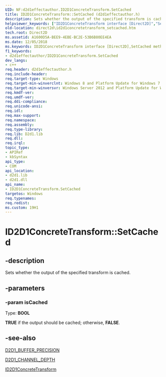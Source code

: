 ```yaml
---
UID: NF:d2d1effectauthor.ID2D1ConcreteTransform.SetCached
title: ID2D1ConcreteTransform::SetCached (d2d1effectauthor.h)
description: Sets whether the output of the specified transform is cached.
helpviewer_keywords: ["ID2D1ConcreteTransform interface [Direct2D]","SetCached method","ID2D1ConcreteTransform.SetCached","ID2D1ConcreteTransform::SetCached","SetCached","SetCached method [Direct2D]","SetCached method [Direct2D]","ID2D1ConcreteTransform interface","d2d1effectauthor/ID2D1ConcreteTransform::SetCached","direct2d.id2d1concretetransform_setcached"]
old-location: direct2d\id2d1concretetransform_setcached.htm
tech.root: Direct2D
ms.assetid: A1600D5A-BEE9-4EBE-BC2E-53B6B80EE4EA
ms.date: 12/05/2018
ms.keywords: ID2D1ConcreteTransform interface [Direct2D],SetCached method, ID2D1ConcreteTransform.SetCached, ID2D1ConcreteTransform::SetCached, SetCached, SetCached method [Direct2D], SetCached method [Direct2D],ID2D1ConcreteTransform interface, d2d1effectauthor/ID2D1ConcreteTransform::SetCached, direct2d.id2d1concretetransform_setcached
f1_keywords:
- d2d1effectauthor/ID2D1ConcreteTransform.SetCached
dev_langs:
- c++
req.header: d2d1effectauthor.h
req.include-header: 
req.target-type: Windows
req.target-min-winverclnt: Windows 8 and Platform Update for Windows 7 [desktop apps \| UWP apps]
req.target-min-winversvr: Windows Server 2012 and Platform Update for Windows Server 2008 R2 [desktop apps \| UWP apps]
req.kmdf-ver: 
req.umdf-ver: 
req.ddi-compliance: 
req.unicode-ansi: 
req.idl: 
req.max-support: 
req.namespace: 
req.assembly: 
req.type-library: 
req.lib: D2d1.lib
req.dll: 
req.irql: 
topic_type:
- APIRef
- kbSyntax
api_type:
- COM
api_location:
- d2d1.lib
- d2d1.dll
api_name:
- ID2D1ConcreteTransform.SetCached
targetos: Windows
req.typenames: 
req.redist: 
ms.custom: 19H1
---
```


# ID2D1ConcreteTransform::SetCached


## -description


Sets whether the output of the specified transform is cached.


## -parameters




### -param isCached

Type: <b>BOOL</b>

<b>TRUE</b> if the output should be cached; otherwise,  <b>FALSE</b>.


## -see-also




<a href="https://docs.microsoft.com/windows/desktop/api/d2d1_1/ne-d2d1_1-d2d1_buffer_precision">D2D1_BUFFER_PRECISION</a>



<a href="https://docs.microsoft.com/windows/desktop/api/d2d1effectauthor/ne-d2d1effectauthor-d2d1_channel_depth">D2D1_CHANNEL_DEPTH</a>



<a href="https://docs.microsoft.com/windows/desktop/api/d2d1effectauthor/nn-d2d1effectauthor-id2d1concretetransform">ID2D1ConcreteTransform</a>
 

 

